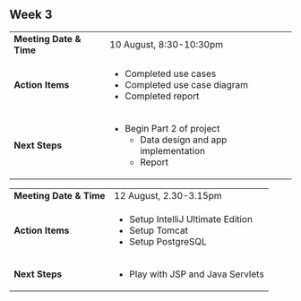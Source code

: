 ## Week 3

|                         |                                                                                                              |
| ----------------------- | ------------------------------------------------------------------------------------------------------------ |
| **Meeting Date & Time** | 10 August, 8:30-10:30pm                                                                                      |
| **Action Items**        | <ul><li>Completed use cases</li><li>Completed use case diagram</li><li>Completed report</li></ul>            |
| **Next Steps**          | <ul><li>Begin Part 2 of project<ul><li>Data design and app implementation</li><li>Report</li></ul></li></ul> |

|                         |                                                                                                 |
| ----------------------- | ----------------------------------------------------------------------------------------------- |
| **Meeting Date & Time** | 12 August, 2.30-3.15pm                                                                          |
| **Action Items**        | <ul><li>Setup IntelliJ Ultimate Edition</li><li>Setup Tomcat</li><li>Setup PostgreSQL</li></ul> |
| **Next Steps**          | <ul><li>Play with JSP and Java Servlets</li></ul>                                               |
